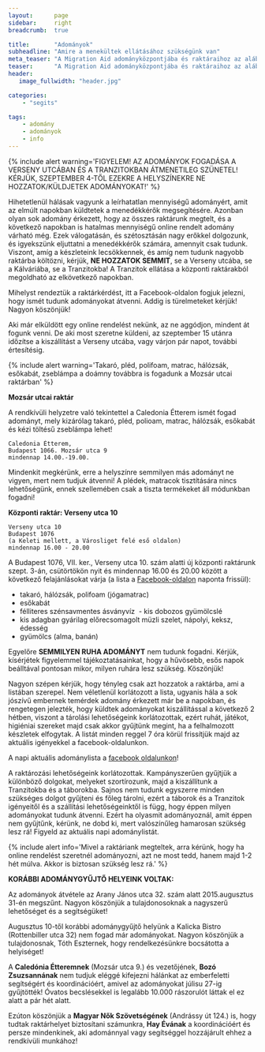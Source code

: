 ```yaml
---
layout:      page
sidebar:     right
breadcrumb:  true

title:       "Adományok"
subheadline: "Amire a menekültek ellátásához szükségünk van"
meta_teaser: "A Migration Aid adományközpontjába és raktáraihoz az alábbi adományokat várjuk."
teaser:      "A Migration Aid adományközpontjába és raktáraihoz az alábbi adományokat várjuk."
header:
   image_fullwidth: "header.jpg"

categories:
    - "segits"

tags:
    - adomány
    - adományok
    - info
---
```



{% include alert warning='FIGYELEM! AZ ADOMÁNYOK FOGADÁSA A VERSENY UTCÁBAN ÉS A TRANZITOKBAN ÁTMENETILEG SZÜNETEL! KÉRJÜK, SZEPTEMBER 4-TŐL EZEKRE A HELYSZÍNEKRE NE HOZZATOK/KÜLDJETEK ADOMÁNYOKAT!' %} 

Hihetetlenül hálásak vagyunk a leírhatatlan mennyiségű adományért, amit az elmúlt napokban küldtetek a menedékkérők megsegítésére. Azonban olyan sok adomány érkezett, hogy az összes raktárunk megtelt, és a következő napokban is hatalmas mennyiségű online rendelt adomány várható még. Ezek válogatásán, és szétosztásán nagy erőkkel dolgozunk, és igyekszünk eljuttatni a menedékkérők számára, amennyit csak tudunk. Viszont, amíg a készleteink lecsökkennek, és amíg nem tudunk nagyobb raktárba költözni, kérjük, **NE HOZZATOK SEMMIT**, se a Verseny utcába, se a Kálváriába, se a Tranzitokba! A Tranzitok ellátása a központi raktárakból megoldható az elkövetkező napokban.

Mihelyst rendeztük a raktárkérdést, itt a Facebook-oldalon fogjuk jelezni, hogy ismét tudunk adományokat átvenni. Addig is türelmeteket kérjük! Nagyon köszönjük! 

Aki már elküldött egy online rendelést nekünk, az ne aggódjon, mindent át fogunk venni. De aki most szeretne küldeni, az szeptember 15 utánra időzítse a kiszállítást a Verseny utcába, vagy várjon pár napot, további értesítésig.



{% include alert warning='Takaró, pléd, polifoam, matrac, hálózsák, esőkabát, zseblámpa a doámny továbbra is fogadunk a Mozsár utcai raktárban' %}

**Mozsár utcai raktár**

A rendkívüli helyzetre való tekintettel a Caledonia Étterem ismét fogad adományt, mely kizárólag takaró, pléd, polioam, matrac, hálózsák, esőkabát és kézi töltésű zseblámpa lehet!

    Caledonia Étterem,
    Budapest 1066. Mozsár utca 9 
    mindennap 14.00.-19.00. 

Mindenkit megkérünk, erre a helyszínre semmilyen más adományt ne vigyen, mert nem tudjuk átvenni!
A plédek, matracok tisztítására nincs lehetőségünk, ennek szellemében csak a tiszta termékeket áll módunkban fogadni!
 


**Központi raktár: Verseny utca 10**

	Verseny utca 10
	Budapest 1076
	(a Keleti mellett, a Városliget felé eső oldalon)	
	mindennap 16.00 - 20.00

A Budapest 1076, VII. ker., Verseny utca 10. szám alatti új központi raktárunk szept. 3-án, csütörtökön nyit és mindennap 16.00 és 20.00 között a következő felajánlásokat várja (a lista a [Facebook-oldalon](https://www.facebook.com/migrationaidhungary) naponta frissül):  

- takaró, hálózsák, polifoam (jógamatrac) 
- esőkabát 
- félliteres szénsavmentes ásványvíz 
 - kis dobozos gyümölcslé  
- kis adagban gyárilag előrecsomagolt müzli szelet, nápolyi, keksz, édesség  
- gyümölcs (alma, banán)

Egyelőre **SEMMILYEN RUHA ADOMÁNYT** nem tudunk fogadni. Kérjük, kísérjétek figyelemmel tájékoztatásainkat, hogy a hűvösebb, esős napok beálltával pontosan mikor, milyen ruhára lesz szükség. Köszönjük!

Nagyon szépen kérjük, hogy tényleg csak azt hozzatok a raktárba, ami a listában szerepel. Nem véletlenül korlátozott a lista, ugyanis hála a sok jószívű embernek temérdek adomány érkezett már be a napokban, és rengetegen jelezték, hogy küldtek adományokat kiszállítással a következő 2 hétben, viszont a tárolási lehetőségeink korlátozottak, ezért ruhát, játékot, higiéniai szereket majd csak akkor gyűjtünk megint, ha a felhalmozott készletek elfogytak. A listát minden reggel 7 óra körül frissítjük majd az aktuális igényekkel a facebook-oldalunkon.


A napi aktuális adománylista a [facebook oldalunkon](https://www.facebook.com/migrationaidhungary)!

A raktározási lehetőségeink korlátozottak. Kampányszerűen gyűjtjük a különböző dolgokat, melyeket szortírozunk, majd a kiszállítunk a Tranzitokba és a táborokba. Sajnos nem tudunk egyszerre minden szükséges dolgot gyűjteni és főleg tárolni, ezért a táborok és a Tranzitok igényeitől és a szállítási lehetőségeinktől is függ, hogy éppen milyen adományokat tudunk átvenni. Ezért ha olyasmit adományoznál, amit éppen nem gyűjtűnk, kérünk, ne dobd ki, mert valószínűleg hamarosan szükség lesz rá! Figyeld az aktuális napi adománylistát.

{% include alert info='Mivel a raktáriank megteltek, arra kérünk, hogy ha online rendelést szeretnél adományozni, azt ne most tedd, hanem majd 1-2 hét múlva. Akkor is biztosan szükség lesz rá.'  %}

**KORÁBBI ADOMÁNYGYŰJTŐ HELYEINK VOLTAK:**

Az adományok átvétele az Arany János utca 32. szám alatt 2015.augusztus 31-én megszűnt. Nagyon köszönjük a tulajdonosoknak a nagyszerű lehetőséget és a segítségüket!

Augusztus 10-től korábbi adománygyűjtő helyünk a Kalicka Bistro (Rottenbiller utca 32) nem fogad már adományokat. Nagyon köszönjük a tulajdonosnak, Tóth Eszternek, hogy rendelkezésünkre bocsátotta a helyiséget!

A **Caledónia Étteremnek** (Mozsár utca 9.) és vezetőjének, **Bozó Zsuzsannának** nem tudjuk eléggé kifejezni hálánkat az emberfeletti segítségért és koordinációért, amivel az adományokat júlisu 27-ig gyűjtötték! Óvatos becslésekkel is legalább 10.000 rászorulót láttak el ez alatt a pár hét alatt.

Ezúton köszönjük a **Magyar Nők Szövetségének** (Andrássy út 124.) is, hogy tudtak raktárhelyet biztosítani számunkra, **Hay Évának** a koordinációért és persze mindenkinek, aki adománnyal vagy segítséggel hozzájárult ehhez a rendkívüli munkához!

